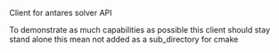 Client for antares solver API

To demonstrate as much capabilities as possible this client should stay stand alone this mean not added as a sub_directory for cmake
